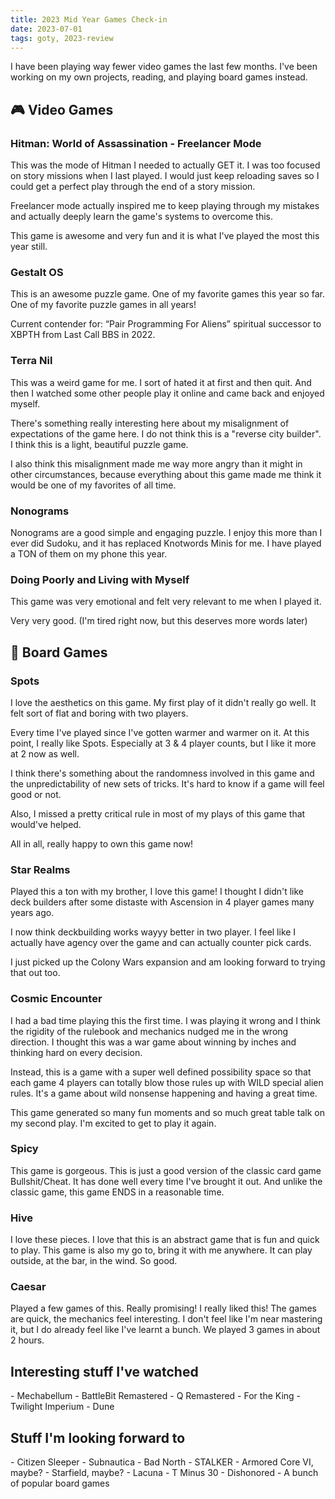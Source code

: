 ```yaml
---
title: 2023 Mid Year Games Check-in
date: 2023-07-01
tags: goty, 2023-review
---
```


I have been playing way fewer video games the last few months. I've been working on my own projects, reading, and playing board games instead.

## <Icon>🎮</Icon> Video Games

### Hitman: World of Assassination - Freelancer Mode

This was the mode of Hitman I needed to actually GET it. I was too focused on story missions when I last played. I would just keep reloading saves so I could get a perfect play through the end of a story mission.

Freelancer mode actually inspired me to keep playing through my mistakes and actually deeply learn the game's systems to overcome this.

This game is awesome and very fun and it is what I've played the most this year still.

### Gestalt OS

This is an awesome puzzle game. One of my favorite games this year so far. One of my favorite puzzle games in all years!

Current contender for: “Pair Programming For Aliens” spiritual successor to XBPTH from Last Call BBS in 2022.

### Terra Nil

This was a weird game for me. I sort of hated it at first and then quit. And then I watched some other people play it online and came back and enjoyed myself.

There's something really interesting here about my misalignment of expectations of the game here. I do not think this is a "reverse city builder". I think this is a light, beautiful puzzle game.

I also think this misalignment made me way more angry than it might in other circumstances, because everything about this game made me think it would be one of my favorites of all time.

### Nonograms

Nonograms are a good simple and engaging puzzle. I enjoy this more than I ever did Sudoku, and it has replaced Knotwords Minis for me. I have played a TON of them on my phone this year.

### Doing Poorly and Living with Myself

This game was very emotional and felt very relevant to me when I played it.

Very very good. (I'm tired right now, but this deserves more words later)

## <Icon>🎲</Icon> Board Games

### Spots

I love the aesthetics on this game. My first play of it didn't really go well. It felt sort of flat and boring with two players.

Every time I've played since I've gotten warmer and warmer on it. At this point, I really like Spots. Especially at 3 & 4 player counts, but I like it more at 2 now as well.

I think there's something about the randomness involved in this game and the unpredictability of new sets of tricks. It's hard to know if a game will feel good or not.

Also, I missed a pretty critical rule in most of my plays of this game that would've helped.

All in all, really happy to own this game now!

### Star Realms

Played this a ton with my brother, I love this game! I thought I didn't like deck builders after some distaste with Ascension in 4 player games many years ago.

I now think deckbuilding works wayyy better in two player. I feel like I actually have agency over the game and can actually counter pick cards.

I just picked up the Colony Wars expansion and am looking forward to trying that out too.

### Cosmic Encounter

I had a bad time playing this the first time. I was playing it wrong and I think the rigidity of the rulebook and mechanics nudged me in the wrong direction. I thought this was a war game about winning by inches and thinking hard on every decision.

Instead, this is a game with a super well defined possibility space so that each game 4 players can totally blow those rules up with WILD special alien rules. It's a game about wild nonsense happening and having a great time.

This game generated so many fun moments and so much great table talk on my second play. I'm excited to get to play it again.

### Spicy

This game is gorgeous. This is just a good version of the classic card game Bullshit/Cheat. It has done well every time I've brought it out. And unlike the classic game, this game ENDS in a reasonable time.

### Hive

I love these pieces. I love that this is an abstract game that is fun and quick to play. This game is also my go to, bring it with me anywhere. It can play outside, at the bar, in the wind. So good.

### Caesar

Played a few games of this. Really promising! I really liked this! The games are quick, the mechanics feel interesting. I don't feel like I'm near mastering it, but I do already feel like I've learnt a bunch. We played 3 games in about 2 hours.

## Interesting stuff I've watched

<CloudList>
- Mechabellum
- BattleBit Remastered
- Q Remastered
- For the King
- Twilight Imperium
- Dune
</CloudList>

## Stuff I'm looking forward to

<CloudList>
- Citizen Sleeper
- Subnautica
- Bad North
- STALKER
- Armored Core VI, maybe?
- Starfield, maybe?
- Lacuna
- T Minus 30
- Dishonored
- A bunch of popular board games
</CloudList>
